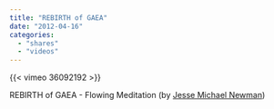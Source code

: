 ```yaml
---
title: "REBIRTH of GAEA"
date: "2012-04-16"
categories:
  - "shares"
  - "videos"
---
```


{{< vimeo 36092192 >}}

REBIRTH of GAEA - Flowing Meditation (by [Jesse Michael Newman](http://vimeo.com/36092192))
